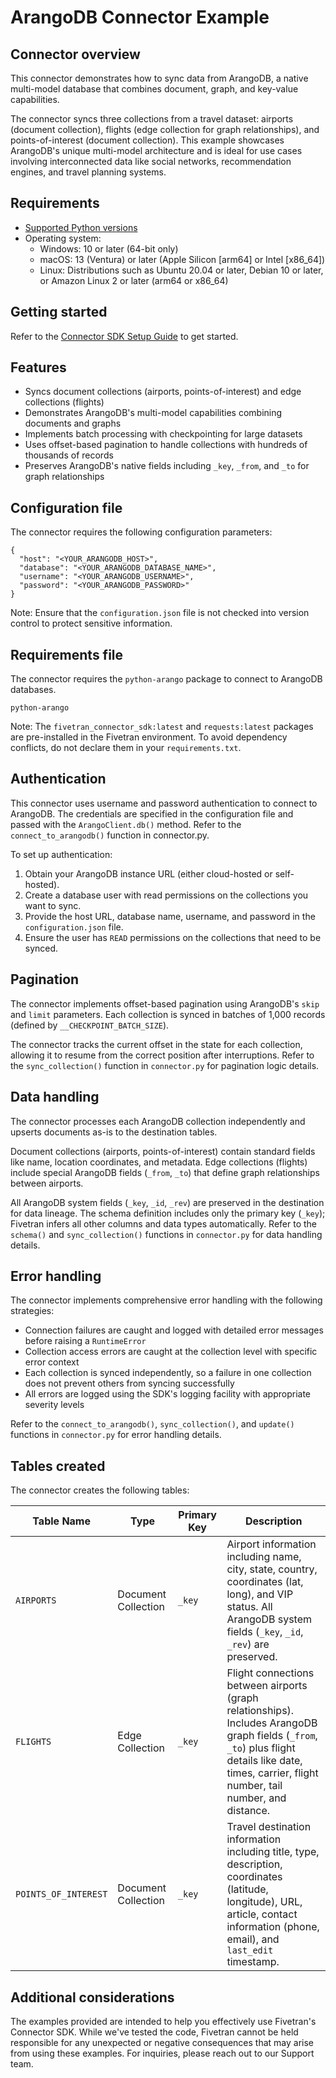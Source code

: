 # ArangoDB Connector Example

## Connector overview
This connector demonstrates how to sync data from ArangoDB, a native multi-model database that combines document, graph, and key-value capabilities.

The connector syncs three collections from a travel dataset: airports (document collection), flights (edge collection for graph relationships), and points-of-interest (document collection). This example showcases ArangoDB's unique multi-model architecture and is ideal for use cases involving interconnected data like social networks, recommendation engines, and travel planning systems.

## Requirements
- [Supported Python versions](https://github.com/fivetran/fivetran_connector_sdk/blob/main/README.md#requirements)
- Operating system:
  - Windows: 10 or later (64-bit only)
  - macOS: 13 (Ventura) or later (Apple Silicon [arm64] or Intel [x86_64])
  - Linux: Distributions such as Ubuntu 20.04 or later, Debian 10 or later, or Amazon Linux 2 or later (arm64 or x86_64)

## Getting started
Refer to the [Connector SDK Setup Guide](https://fivetran.com/docs/connectors/connector-sdk/setup-guide) to get started.

## Features
- Syncs document collections (airports, points-of-interest) and edge collections (flights)
- Demonstrates ArangoDB's multi-model capabilities combining documents and graphs
- Implements batch processing with checkpointing for large datasets
- Uses offset-based pagination to handle collections with hundreds of thousands of records
- Preserves ArangoDB's native fields including `_key`, `_from`, and `_to` for graph relationships

## Configuration file
The connector requires the following configuration parameters:

```
{
  "host": "<YOUR_ARANGODB_HOST>",
  "database": "<YOUR_ARANGODB_DATABASE_NAME>",
  "username": "<YOUR_ARANGODB_USERNAME>",
  "password": "<YOUR_ARANGODB_PASSWORD>"
}
```

Note: Ensure that the `configuration.json` file is not checked into version control to protect sensitive information.

## Requirements file
The connector requires the `python-arango` package to connect to ArangoDB databases.

```
python-arango
```

Note: The `fivetran_connector_sdk:latest` and `requests:latest` packages are pre-installed in the Fivetran environment. To avoid dependency conflicts, do not declare them in your `requirements.txt`.

## Authentication
This connector uses username and password authentication to connect to ArangoDB. The credentials are specified in the configuration file and passed with the `ArangoClient.db()` method. Refer to the `connect_to_arangodb()` function in connector.py.

To set up authentication:

1. Obtain your ArangoDB instance URL (either cloud-hosted or self-hosted).
2. Create a database user with read permissions on the collections you want to sync.
3. Provide the host URL, database name, username, and password in the `configuration.json` file.
4. Ensure the user has `READ` permissions on the collections that need to be synced.

## Pagination
The connector implements offset-based pagination using ArangoDB's `skip` and `limit` parameters. Each collection is synced in batches of 1,000 records (defined by `__CHECKPOINT_BATCH_SIZE`). 

The connector tracks the current offset in the state for each collection, allowing it to resume from the correct position after interruptions. Refer to the `sync_collection()` function in `connector.py` for pagination logic details.

## Data handling
The connector processes each ArangoDB collection independently and upserts documents as-is to the destination tables. 

Document collections (airports, points-of-interest) contain standard fields like name, location coordinates, and metadata. Edge collections (flights) include special ArangoDB fields (`_from`, `_to`) that define graph relationships between airports. 

All ArangoDB system fields (`_key`, `_id`, `_rev`) are preserved in the destination for data lineage. The schema definition includes only the primary key (`_key`); Fivetran infers all other columns and data types automatically. Refer to the `schema()` and `sync_collection()` functions in `connector.py` for data handling details.

## Error handling
The connector implements comprehensive error handling with the following strategies:
- Connection failures are caught and logged with detailed error messages before raising a `RuntimeError`
- Collection access errors are caught at the collection level with specific error context
- Each collection is synced independently, so a failure in one collection does not prevent others from syncing successfully
- All errors are logged using the SDK's logging facility with appropriate severity levels

Refer to the `connect_to_arangodb()`, `sync_collection()`, and `update()` functions in `connector.py` for error handling details.

## Tables created
The connector creates the following tables:

| Table Name | Type | Primary Key | Description |
|------------|------|-------------|-------------|
| `AIRPORTS` | Document Collection | `_key` | Airport information including name, city, state, country, coordinates (lat, long), and VIP status. All ArangoDB system fields (`_key`, `_id`, `_rev`) are preserved. |
| `FLIGHTS` | Edge Collection | `_key` | Flight connections between airports (graph relationships). Includes ArangoDB graph fields (`_from`, `_to`) plus flight details like date, times, carrier, flight number, tail number, and distance. |
| `POINTS_OF_INTEREST` | Document Collection | `_key` | Travel destination information including title, type, description, coordinates (latitude, longitude), URL, article, contact information (phone, email), and `last_edit` timestamp. |

## Additional considerations
The examples provided are intended to help you effectively use Fivetran's Connector SDK. While we've tested the code, Fivetran cannot be held responsible for any unexpected or negative consequences that may arise from using these examples. For inquiries, please reach out to our Support team.
